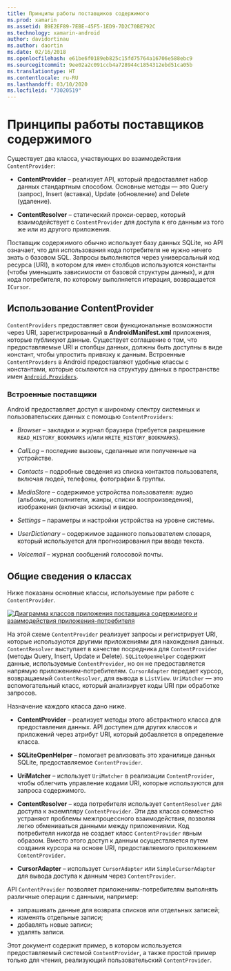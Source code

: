 ```yaml
---
title: Принципы работы поставщиков содержимого
ms.prod: xamarin
ms.assetid: B9E2EF89-7EBE-45F5-1ED9-7D2C70BE792C
ms.technology: xamarin-android
author: davidortinau
ms.author: daortin
ms.date: 02/16/2018
ms.openlocfilehash: e61be6f0189eb825c15fd75764a16706e588ebc9
ms.sourcegitcommit: 9ee02a2c091ccb4a728944c1854312ebd51ca05b
ms.translationtype: HT
ms.contentlocale: ru-RU
ms.lasthandoff: 03/10/2020
ms.locfileid: "73020519"
---
```

# <a name="how-content-providers-work"></a>Принципы работы поставщиков содержимого

Существует два класса, участвующих во взаимодействии `ContentProvider`:

- **ContentProvider** &ndash; реализует API, который предоставляет набор данных стандартным способом. Основные методы — это Query (запрос), Insert (вставка), Update (обновление) and Delete (удаление).

- **ContentResolver** &ndash; статический прокси-сервер, который взаимодействует с `ContentProvider` для доступа к его данным из того же или из другого приложения.

Поставщик содержимого обычно использует базу данных SQLite, но API означает, что для использования кода потребителя не нужно ничего знать о базовом SQL. Запросы выполняются через универсальный код ресурса (URI), в котором для имен столбцов используются константы (чтобы уменьшить зависимости от базовой структуры данных), и для кода потребителя, по которому выполняется итерация, возвращается `ICursor`.

## <a name="consuming-a-contentprovider"></a>Использование ContentProvider

`ContentProviders` предоставляет свои функциональные возможности через URI, зарегистрированный в **AndroidManifest.xml** приложения, которые публикуют данные. Существует соглашение о том, что предоставляемые URI и столбцы данных, должны быть доступны в виде констант, чтобы упростить привязку к данным. Встроенные `ContentProviders` в Android предоставляют удобные классы с константами, которые ссылаются на структуру данных в пространстве имен [`Android.Providers`](xref:Android.Provider).

### <a name="built-in-providers"></a>Встроенные поставщики

Android предоставляет доступ к широкому спектру системных и пользовательских данных с помощью `ContentProviders`:

- *Browser* &ndash; закладки и журнал браузера (требуется разрешение `READ_HISTORY_BOOKMARKS` и/или `WRITE_HISTORY_BOOKMARKS`).

- *CallLog* &ndash; последние вызовы, сделанные или полученные на устройстве.

- *Contacts* &ndash; подробные сведения из списка контактов пользователя, включая людей, телефоны, фотографии & группы.

- *MediaStore* &ndash; содержимое устройства пользователя: аудио (альбомы, исполнители, жанры, списки воспроизведения), изображения (включая эскизы) и видео.

- *Settings* &ndash; параметры и настройки устройства на уровне системы.

- *UserDictionary* &ndash; содержимое заданного пользователем словаря, который используется для прогнозирования при вводе текста.

- *Voicemail* &ndash; журнал сообщений голосовой почты.

## <a name="classes-overview"></a>Общие сведения о классах

Ниже показаны основные классы, используемые при работе с `ContentProvider`.

[![Диаграмма классов приложения поставщика содержимого и взаимодействия приложения-потребителя](how-it-works-images/classdiagram1.png)](how-it-works-images/classdiagram1.png#lightbox)

На этой схеме `ContentProvider` реализует запросы и регистрирует URI, которые используются другими приложениями для нахождения данных. `ContentResolver` выступает в качестве посредника для `ContentProvider` (методы Query, Insert, Update и Delete). `SQLiteOpenHelper` содержит данные, используемые `ContentProvider`, но он не предоставляется напрямую приложениям-потребителям.
`CursorAdapter` передает курсор, возвращаемый `ContentResolver`, для вывода в `ListView`. `UriMatcher` — это вспомогательный класс, который анализирует коды URI при обработке запросов.

Назначение каждого класса дано ниже.

- **ContentProvider** &ndash; реализует методы этого абстрактного класса для предоставления данных. API доступен для других классов и приложений через атрибут URI, который добавляется в определение класса.

- **SQLiteOpenHelper** &ndash; помогает реализовать это хранилище данных SQLite, предоставляемое `ContentProvider`.

- **UriMatcher** &ndash; использует `UriMatcher` в реализации `ContentProvider`, чтобы облегчить управление кодами URI, которые используются для запроса содержимого.

- **ContentResolver** &ndash; кода потребителя использует `ContentResolver` для доступа к экземпляру `ContentProvider`. Эти два класса совместно устраняют проблемы межпроцессного взаимодействия, позволяя легко обмениваться данными между приложениями. Код потребителя никогда не создает класс `ContentProvider` явным образом. Вместо этого доступ к данным осуществляется путем создания курсора на основе URI, предоставляемого приложением `ContentProvider`.

- **CursorAdapter** &ndash; использует `CursorAdapter` или `SimpleCursorAdapter` для вывода доступа к данным через `ContentProvider`.

API `ContentProvider` позволяет приложениям-потребителям выполнять различные операции с данными, например:

- запрашивать данные для возврата списков или отдельных записей;
- изменять отдельные записи;
- добавлять новые записи;
- удалять записи.

Этот документ содержит пример, в котором используется предоставляемый системой `ContentProvider`, а также простой пример только для чтения, реализующий пользовательский `ContentProvider`.
